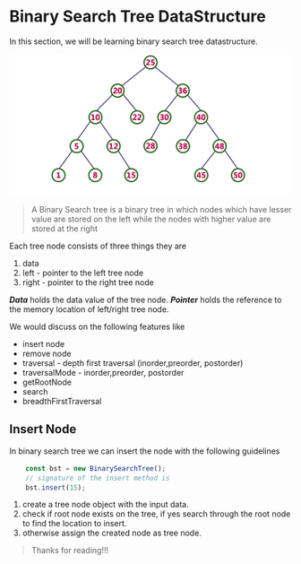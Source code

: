 # Binary Search Tree DataStructure #

In this section, we will be learning binary search tree datastructure.

![Linked List Figure](https://raw.githubusercontent.com/mohanramphp/understanding-datastructures-in-javascript/master/binary-search-tree/images/binary-search-tree.png)


> A Binary Search tree is a binary tree in which nodes which have lesser value are stored on the left while the nodes with higher value are stored at the right

Each tree node consists of three things they are
1. data
2. left - pointer to the left tree node
3. right - pointer to the right tree node

**_Data_** holds the data value of the tree node.
**_Pointer_** holds the reference to the memory location of left/right tree node.

We would discuss on the following features like
* insert node
* remove node
* traversal - depth first traversal (inorder,preorder, postorder)
* traversalMode - inorder,preorder, postorder
* getRootNode
* search
* breadthFirstTraversal

## Insert Node
In binary search tree we can insert the node with the following guidelines

```javascript
    const bst = new BinarySearchTree();
    // signature of the insert method is
    bst.insert(15);
```

1. create a tree node object with the input data.
2. check if root node exists on the tree, if yes search through the root node to find the location to insert.
3. otherwise assign the created node as tree node.

> Thanks for reading!!!
